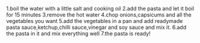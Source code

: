 1.boil the water with a little salt and cooking oil
2.add the pasta and let it boil for 15 minutes
3.remove the hot water 
4.chop onions,capsicums and all the vegetables you want
5.add the vegetables in a pan and add readymade pasta sauce,ketchup,chilli sauce,vinegar and soy sauce and mix it.
6.add the pasta in it and mix everything well
7.the pasta is ready!